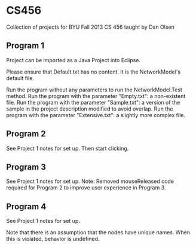 CS456
=====

Collection of projects for BYU Fall 2013 CS 456 taught by Dan Olsen


Program 1
---------

Project can be imported as a Java Project into Eclipse.

Please ensure that Default.txt has no content.
It is the NetworkModel's default file.

Run the program without any parameters to run the NetworkModel.Test method.
Run the program with the parameter "Empty.txt": a non-existent file.
Run the program with the parameter "Sample.txt": a version of the sample in the project description modified to avoid overlap.
Run the program with the parameter "Extensive.txt": a slightly more complex file.


Program 2
---------

See Project 1 notes for set up. Then start clicking.


Program 3
---------

See Project 1 notes for set up. Note: Removed mouseReleased code required for Program 2 to improve user experience in Program 3.

Program 4
---------

See Project 1 notes for set up.

Note that there is an assumption that the nodes have unique names.
When this is violated, behavior is undefined.
